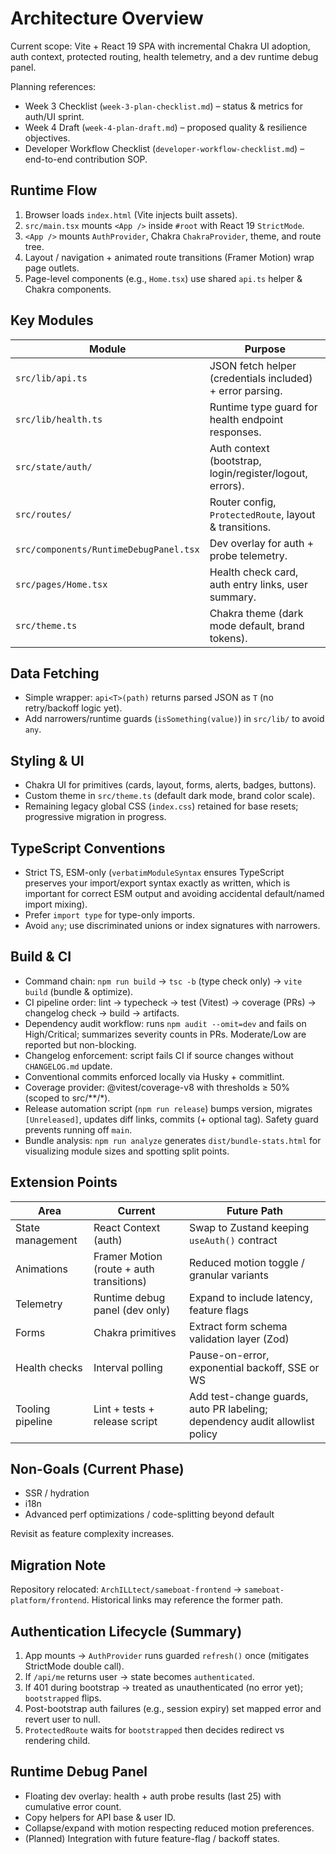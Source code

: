 # Architecture Overview

Current scope: Vite + React 19 SPA with incremental Chakra UI adoption, auth context, protected routing, health telemetry, and a dev runtime debug panel.

Planning references:

-   Week 3 Checklist (`week-3-plan-checklist.md`) – status & metrics for auth/UI sprint.
-   Week 4 Draft (`week-4-plan-draft.md`) – proposed quality & resilience objectives.
-   Developer Workflow Checklist (`developer-workflow-checklist.md`) – end-to-end contribution SOP.

## Runtime Flow

1. Browser loads `index.html` (Vite injects built assets).
2. `src/main.tsx` mounts `<App />` inside `#root` with React 19 `StrictMode`.
3. `<App />` mounts `AuthProvider`, Chakra `ChakraProvider`, theme, and route tree.
4. Layout / navigation + animated route transitions (Framer Motion) wrap page outlets.
5. Page-level components (e.g., `Home.tsx`) use shared `api.ts` helper & Chakra components.

## Key Modules

| Module                                 | Purpose                                                   |
| -------------------------------------- | --------------------------------------------------------- |
| `src/lib/api.ts`                       | JSON fetch helper (credentials included) + error parsing. |
| `src/lib/health.ts`                    | Runtime type guard for health endpoint responses.         |
| `src/state/auth/`                      | Auth context (bootstrap, login/register/logout, errors).  |
| `src/routes/`                          | Router config, `ProtectedRoute`, layout & transitions.    |
| `src/components/RuntimeDebugPanel.tsx` | Dev overlay for auth + probe telemetry.                   |
| `src/pages/Home.tsx`                   | Health check card, auth entry links, user summary.        |
| `src/theme.ts`                         | Chakra theme (dark mode default, brand tokens).           |

## Data Fetching

-   Simple wrapper: `api<T>(path)` returns parsed JSON as `T` (no retry/backoff logic yet).
-   Add narrowers/runtime guards (`isSomething(value)`) in `src/lib/` to avoid `any`.

## Styling & UI

-   Chakra UI for primitives (cards, layout, forms, alerts, badges, buttons).
-   Custom theme in `src/theme.ts` (default dark mode, brand color scale).
-   Remaining legacy global CSS (`index.css`) retained for base resets; progressive migration in progress.

## TypeScript Conventions

-   Strict TS, ESM-only (`verbatimModuleSyntax` ensures TypeScript preserves your import/export syntax exactly as written, which is important for correct ESM output and avoiding accidental default/named import mixing).
-   Prefer `import type` for type-only imports.
-   Avoid `any`; use discriminated unions or index signatures with narrowers.

## Build & CI

-   Command chain: `npm run build` → `tsc -b` (type check only) → `vite build` (bundle & optimize).
-   CI pipeline order: lint → typecheck → test (Vitest) → coverage (PRs) → changelog check → build → artifacts.
-   Dependency audit workflow: runs `npm audit --omit=dev` and fails on High/Critical; summarizes severity counts in PRs. Moderate/Low are reported but non-blocking.
-   Changelog enforcement: script fails CI if source changes without `CHANGELOG.md` update.
-   Conventional commits enforced locally via Husky + commitlint.
-   Coverage provider: @vitest/coverage-v8 with thresholds ≥ 50% (scoped to src/**/*).
-   Release automation script (`npm run release`) bumps version, migrates `[Unreleased]`, updates diff links, commits (+ optional tag). Safety guard prevents running off `main`.
-   Bundle analysis: `npm run analyze` generates `dist/bundle-stats.html` for visualizing module sizes and spotting split points.

## Extension Points

| Area             | Current                                  | Future Path                                    |
| ---------------- | ---------------------------------------- | ---------------------------------------------- |
| State management | React Context (auth)                     | Swap to Zustand keeping `useAuth()` contract   |
| Animations       | Framer Motion (route + auth transitions) | Reduced motion toggle / granular variants      |
| Telemetry        | Runtime debug panel (dev only)           | Expand to include latency, feature flags       |
| Forms            | Chakra primitives                        | Extract form schema validation layer (Zod)     |
| Health checks    | Interval polling                         | Pause-on-error, exponential backoff, SSE or WS |
| Tooling pipeline | Lint + tests + release script            | Add test-change guards, auto PR labeling; dependency audit allowlist policy |

## Non-Goals (Current Phase)

-   SSR / hydration
-   i18n
-   Advanced perf optimizations / code-splitting beyond default

Revisit as feature complexity increases.

## Migration Note

Repository relocated: `ArchILLtect/sameboat-frontend` → `sameboat-platform/frontend`. Historical links may reference the former path.

## Authentication Lifecycle (Summary)

1. App mounts → `AuthProvider` runs guarded `refresh()` once (mitigates StrictMode double call).
2. If `/api/me` returns user → state becomes `authenticated`.
3. If 401 during bootstrap → treated as unauthenticated (no error yet); `bootstrapped` flips.
4. Post-bootstrap auth failures (e.g., session expiry) set mapped error and revert user to null.
5. `ProtectedRoute` waits for `bootstrapped` then decides redirect vs rendering child.

## Runtime Debug Panel

-   Floating dev overlay: health + auth probe results (last 25) with cumulative error count.
-   Copy helpers for API base & user ID.
-   Collapse/expand with motion respecting reduced motion preferences.
-   (Planned) Integration with future feature-flag / backoff states.
